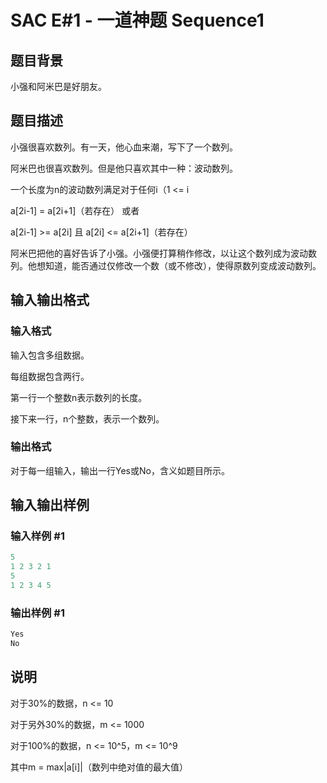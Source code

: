# SAC E#1 - 一道神题 Sequence1

## 题目背景

小强和阿米巴是好朋友。

## 题目描述

小强很喜欢数列。有一天，他心血来潮，写下了一个数列。

阿米巴也很喜欢数列。但是他只喜欢其中一种：波动数列。

一个长度为n的波动数列满足对于任何i（1 <= i 

a[2i-1] = a[2i+1]（若存在） 或者

a[2i-1] >= a[2i] 且 a[2i] <= a[2i+1]（若存在）

阿米巴把他的喜好告诉了小强。小强便打算稍作修改，以让这个数列成为波动数列。他想知道，能否通过仅修改一个数（或不修改），使得原数列变成波动数列。

## 输入输出格式

### 输入格式

输入包含多组数据。

每组数据包含两行。

第一行一个整数n表示数列的长度。

接下来一行，n个整数，表示一个数列。

### 输出格式

对于每一组输入，输出一行Yes或No，含义如题目所示。

## 输入输出样例

### 输入样例 #1

```cpp
5
1 2 3 2 1
5
1 2 3 4 5

```
### 输出样例 #1

```cpp
Yes
No
```


## 说明

对于30%的数据，n <= 10

对于另外30%的数据，m <= 1000

对于100%的数据，n <= 10^5，m <= 10^9

其中m = max|a[i]|（数列中绝对值的最大值）

